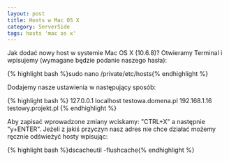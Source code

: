 ```yaml
---
layout: post
title: Hosts w Mac OS X
category: ServerSide
tags: hosts 'mac os x'
---
```

Jak dodać nowy host w systemie Mac OS X (10.6.8)?
Otwieramy Terminal i wpisujemy (wymagane będzie podanie naszego hasła):

{% highlight bash %}sudo nano /private/etc/hosts{% endhighlight %}

Dodajemy nasze ustawienia w następujący sposób:

{% highlight bash %}
127.0.0.1	localhost testowa.domena.pl
192.168.1.16	testowy.projekt.pl
{% endhighlight %}

Aby zapisać wprowadzone zmiany wciskamy: "CTRL+X" a następnie "y+ENTER".
Jeżeli z jakiś przyczyn nasz adres nie chce działać możemy ręcznie odświeżyć hosty wpisując:

{% highlight bash %}dscacheutil -flushcache{% endhighlight %}
